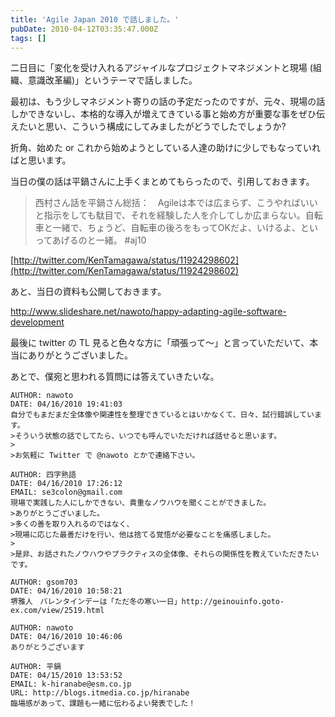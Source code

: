```yaml
---
title: 'Agile Japan 2010 で話しました。'
pubDate: 2010-04-12T03:35:47.000Z
tags: []
---
```


二日目に「変化を受け入れるアジャイルなプロジェクトマネジメントと現場 (組織、意識改革編)」というテーマで話しました。

最初は、もう少しマネジメント寄りの話の予定だったのですが、元々、現場の話しかできないし、本格的な導入が増えてきている事と始め方が重要な事をぜひ伝えたいと思い、こういう構成にしてみましたがどうでしたでしょうか?

折角、始めた or これから始めようとしている人達の助けに少しでもなっていればと思います。

当日の僕の話は平鍋さんに上手くまとめてもらったので、引用しておきます。

> 西村さん話を平鍋さん総括：　Agileは本では広まらず、こうやればいいと指示をしても駄目で、それを経験した人を介してしか広まらない。自転車と一緒で、ちょうど、自転車の後ろをもってOKだよ、いけるよ、といってあげるのと一緒。 #aj10

[http://twitter.com/KenTamagawa/status/11924298602](http://twitter.com/KenTamagawa/status/11924298602)

あと、当日の資料も公開しておきます。

http://www.slideshare.net/nawoto/happy-adapting-agile-software-development

最後に twitter の TL 見ると色々な方に「頑張って〜」と言っていただいて、本当にありがとうございました。

あとで、僕宛と思われる質問には答えていきたいな。

```comment
AUTHOR: nawoto
DATE: 04/16/2010 19:41:03
自分でもまだまだ全体像や関連性を整理できているとはいかなくて、日々、試行錯誤しています。
>そういう状態の話でしてたら、いつでも呼んでいただければ話せると思います。
>
>お気軽に Twitter で @nawoto とかで連絡下さい。
```

```comment
AUTHOR: 四字熟語
DATE: 04/16/2010 17:26:12
EMAIL: se3colon@gmail.com
現場で実践した人にしかできない、貴重なノウハウを聞くことができました。
>ありがとうございました。
>多くの善を取り入れるのではなく、
>現場に応じた最善だけを行い、他は捨てる覚悟が必要なことを痛感しました。
>
>是非、お話されたノウハウやプラクティスの全体像、それらの関係性を教えていただきたいです。
```

```comment
AUTHOR: gsom703
DATE: 04/16/2010 10:58:21
堺雅人　バレンタインデーは「ただ冬の寒い一日」http://geinouinfo.goto-ex.com/view/2519.html
```

```comment
AUTHOR: nawoto
DATE: 04/16/2010 10:46:06
ありがとうございます
```

```comment
AUTHOR: 平鍋
DATE: 04/15/2010 13:53:52
EMAIL: k-hiranabe@esm.co.jp
URL: http://blogs.itmedia.co.jp/hiranabe
臨場感があって、課題も一緒に伝わるよい発表でした！
```
